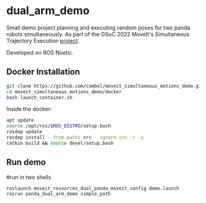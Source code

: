 # dual_arm_demo

Small demo project planning and executing random poses for two panda robots simultaneously.
As part of the GSoC 2022 MoveIt's Simultaneous Trajectory Execution [project](https://github.com/ros-planning/moveit/issues/3156).

Developed on ROS Noetic.

## Docker Installation
```bash
git clone https://github.com/cambel/moveit_simultaneous_motions_demo.git
cd moveit_simultaneous_motions_demo/docker
bash launch_container.sh
```
Inside the docker:

```bash
apt update
source /opt/ros/$ROS_DISTRO/setup.bash
rosdep update
rosdep install --from-paths src --ignore-src -r -y
catkin build && source devel/setup.bash
```

## Run demo 
#run in two shells
```bash
roslaunch moveit_resources_dual_panda_moveit_config demo.launch 
rosrun panda_dual_arm_demo simple_path
```
